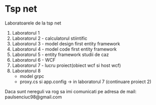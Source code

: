 # Tsp net
Laboratoarele de la tsp net 

<ol>
<li> Laboratorul 1 </li>
<li> Laboratorul 2 - calculatorul stiintific </li>
<li> Laboratorul 3 - model design first entity framework</li>
<li> Laboratorul 4 - model code first entity framework</li>
<li> Laboratorul 5 - entity framework studii de caz </li>
<li> Laboratorul 6 - WCF </li>
<li> Laboratorul 7 - lucru proiect(obiect wcf si host wcf)</li>
<li> Laboratorul 8 
  <ul> 
    <li>model grpc </li>
    <li>proxy.cs si app.config -> in laboratorul 7 (continuare proiect 2)  </li>
  </ul>
 </li>
</ol>
Daca sunt nereguli va rog sa imi comunicati pe adresa de mail: <email>paulsenciuc98@gmail.com</email>
